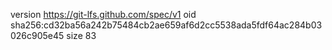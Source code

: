 version https://git-lfs.github.com/spec/v1
oid sha256:cd32ba56a242b75484cb2ae659af6d2cc5538ada5fdf64ac284b03026c905e45
size 83
